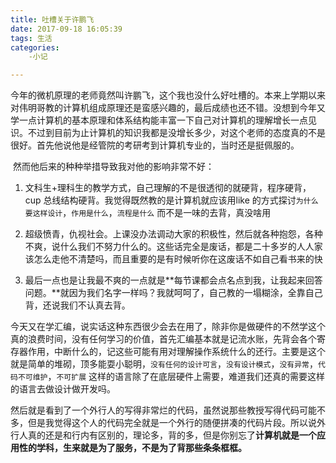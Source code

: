 ```yaml
---
title: 吐槽关于许鹏飞
date: 2017-09-18 16:05:39
tags: 生活
categories: 
	-小记

---
```


​        今年的微机原理的老师竟然叫许鹏飞，这个我也没什么好吐槽的。本来上学期以来对伟明哥教的计算机组成原理还是蛮感兴趣的，最后成绩也还不错。没想到今年又学一点计算机的基本原理和体系结构能丰富一下自己对计算机的理解增长一点见识。不过到目前为止计算机的知识我都是没增长多少，对这个老师的态度真的不是很好。首先他说他是经管院的考研考到计算机专业的，当时还是挺佩服的。

<!--more-->

​	然而他后来的种种举措导致我对他的影响非常不好：

1. 文科生+理科生的教学方式，自己理解的不是很透彻的就硬背，程序硬背，cup 总线结构硬背。我觉得既然教的是计算机就应该用like 的方式探讨`为什么要这样设计`，`作用是什么`，`流程是什么` 而不是一味的去背，真没啥用

2. 超级愤青，仇视社会。上课没办法调动大家的积极性，然后就各种抱怨，各种不爽，说什么我们不努力什么的。这些话完全是废话，都是二十多岁的人人家该怎么走他不清楚吗，而且重要的是有时候听你在这废话不如自己看书来的快

3. 最后一点也是让我最不爽的一点就是**每节课都会点名点到我，让我起来回答问题。**就因为我们名字一样吗？我就呵呵了，自己教的一塌糊涂，全靠自己背，还说我们不认真去背。

   

​         今天又在学汇编，说实话这种东西很少会去在用了，除非你是做硬件的不然学这个真的浪费时间，没有任何学习的价值，首先汇编基本就是记流水账，先背会各个寄存器作用，中断什么的，记这些可能有用对理解操作系统什么的还行。主要是这个就是简单的堆砌，顶多能耍小聪明，`没有任何的设计可言`，`没有设计模式`，`没有异常`，`代码不可维护`，`不可扩展` 这样的语言除了在底层硬件上需要，难道我们还真的需要这样的语言去做设计做开发吗。

​	然后就是看到了一个外行人的写得非常烂的代码，虽然说那些教授写得代码可能不多，但是我觉得这个人的代码完全就是一个外行的随便拼凑的代码片段。所以说外行人真的还是和行内有区别的，理论多，背的多，但是你别忘了**计算机就是一个应用性的学科，生来就是为了服务，不是为了背那些条条框框。**


